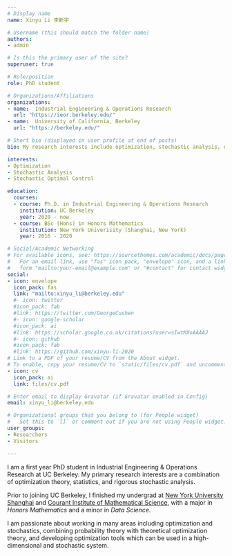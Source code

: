 ```yaml
---
# Display name
name: Xinyu Li 李新宇

# Username (this should match the folder name)
authors:
- admin

# Is this the primary user of the site?
superuser: true

# Role/position
role: PhD student 

# Organizations/Affiliations
organizations:
- name:  Industrial Engineering & Operations Research     
  url: "https://ieor.berkeley.edu/"
- name:  University of California, Berkeley
  url: "https://berkeley.edu/"

# Short bio (displayed in user profile at end of posts)
bio: My research interests include optimization, stochastic analysis, optimal control problems.

interests:
- Optimization
- Stochastic Analysis
- Stochastic Optimal Control 

education:
  courses:
  - course: Ph.D. in Industrial Engineering & Operations Research   
    institution: UC Berkeley
    year: 2020 - now
  - course: BSc (Hons) in Honors Mathematics
    institution: New York Univerisity (Shanghai, New York)
    year: 2016 - 2020

# Social/Academic Networking
# For available icons, see: https://sourcethemes.com/academic/docs/page-builder/#icons
#   For an email link, use "fas" icon pack, "envelope" icon, and a link in the
#   form "mailto:your-email@example.com" or "#contact" for contact widget.
social:
- icon: envelope
  icon_pack: fas
  link: "mailto:xinyu_li@berkeley.edu"   
  #- icon: twitter
  #icon_pack: fab
  #link: https://twitter.com/GeorgeCushen
  #- icon: google-scholar
  #icon_pack: ai
  #link: https://scholar.google.co.uk/citations?user=sIwtMXoAAAAJ
  #- icon: github
  #icon_pack: fab
  #link: https://github.com/xinyu-li-2020
# Link to a PDF of your resume/CV from the About widget.
# To enable, copy your resume/CV to `static/files/cv.pdf` and uncomment the lines below.
- icon: cv
  icon_pack: ai
  link: files/cv.pdf

# Enter email to display Gravatar (if Gravatar enabled in Config)
email: xinyu_li@berkeley.edu

# Organizational groups that you belong to (for People widget)
#   Set this to `[]` or comment out if you are not using People widget.
user_groups:
- Researchers
- Visitors

---
```



I am a first year PhD student in Industrial Engineering & Operations Research at UC Berkeley. My primary research interests are a combination of optimization theory, statistics, and rigorous stochastic analysis. 

Prior to joining UC Berkeley, I finished my undergrad at [New York University Shanghai](https://shanghai.nyu.edu/) and [Courant Institute of Mathematical Science](https://cims.nyu.edu/), with a major in _Honors Mathematics_ and a minor in _Data Science_.

I am passionate about working in many areas including optimization and stochastics, combining probability theory with theoretical optimization theory, and developing optimization tools which can be used in a high-dimensional and stochastic system. 
